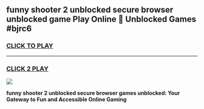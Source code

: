 
## funny shooter 2 unblocked secure browser unblocked game Play Online 👋 Unblocked Games #bjrc6
<h3>
<a href="https://premium.freeplayer.one?title=funny_shooter_2_unblocked_secure_browser&ref=21F">CLICK TO PLAY</a></h3>
<hr>

<h3>
<a href="https://premium.freeplayer.one?title=funny_shooter_2_unblocked_secure_browser&ref=21F">CLICK 2 PLAY</a>
  
</h3>

<a href="https://premium.freeplayer.one?title=funny_shooter_2_unblocked_secure_browser&ref=21F/"><img src="https://clearcache.store/games.png"></a>


**funny shooter 2 unblocked secure browser games unblocked: Your Gateway to Fun and Accessible Online Gaming**
